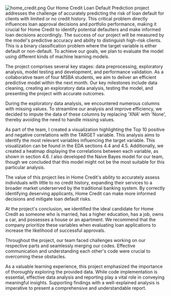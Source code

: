 ![home_credit.png](https://github.com/daryle0812/home-credit-project/assets/122319740/b209731e-cc8c-46c2-bd5f-46a9578525eb)
Our Home Credit Loan Default Prediction project addresses the challenge of accurately predicting the risk of loan default for clients with limited or no credit history. This critical problem directly influences loan approval decisions and portfolio performance, making it crucial for Home Credit to identify potential defaulters and make informed loan decisions accordingly. The success of our project will be measured by the model's predictive accuracy and ability to distinguish high-risk clients. This is a binary classification problem where the target variable is either default or non-default. To achieve our goals, we plan to evaluate the model using different kinds of machine learning models.

The project comprises several key stages: data preprocessing, exploratory analysis, model testing and development, and performance validation. As a collaborative team of four MSBA students, we aim to deliver an efficient predictive model within the next month. Our key milestones include data cleaning, creating an exploratory data analysis, testing the model, and presenting the project with accurate outcomes.

During the exploratory data analysis, we encountered numerous columns with missing values. To streamline our analysis and improve efficiency, we decided to impute the data of these columns by replacing 'XNA' with 'None', thereby avoiding the need to handle missing values.

As part of the team, I created a visualization highlighting the Top 10 positive and negative correlations with the TARGET variable. This analysis aims to identify the most relevant variables influencing the target variable. This visualization can be found in the EDA sections 4.4 and 4.5. Additionally, we created a heatmap displaying the correlations between each variable, as shown in section 4.6. I also developed the Naive Bayes model for our team, though we concluded that this model might not be the most suitable for this particular analysis.

The value of this project lies in Home Credit's ability to accurately assess individuals with little to no credit history, expanding their services to a broader market underserved by the traditional banking system. By correctly identifying deserving applicants, Home Credit can make more informed decisions and mitigate loan default risks.

At the project's conclusion, we identified the ideal candidate for Home Credit as someone who is married, has a higher education, has a job, owns a car, and possesses a house or an apartment. We recommend that the company prioritize these variables when evaluating loan applications to increase the likelihood of successful approvals.

Throughout the project, our team faced challenges working on our respective parts and seamlessly merging our codes. Effective communication and understanding each other's code were crucial to overcoming these obstacles.

As a valuable learning experience, this project emphasized the importance of thoroughly exploring the provided data. While code implementation is essential, effective data analysis and reporting play a vital role in conveying meaningful insights. Supporting findings with a well-explained analysis is imperative to present a comprehensive and understandable report.
